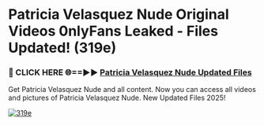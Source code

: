 # Patricia Velasquez Nude Original Videos 0nlyFans Leaked - Files Updated! (319e)

<h3>🔴 CLICK HERE 🌐==►► <a href="https://tinyurl.com/yrmya6cz" rel="nofollow">Patricia Velasquez Nude Updated Files</a></h3>

Get Patricia Velasquez Nude and all content. Now you can access all videos and pictures of Patricia Velasquez Nude. New Updated Files 2025!

[![319e](https://i.imgur.com/FMdXYCs.gif)](https://tinyurl.com/yrmya6cz)
